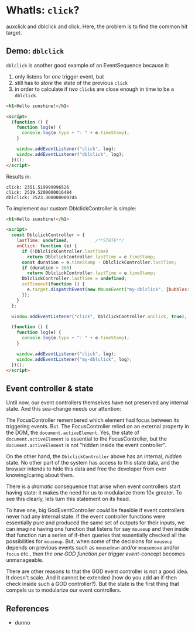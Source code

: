 # WhatIs: `click`?

auxclick and dblclick and click. Here, the problem is to find the common hit target.

## Demo: `dblclick`

`dblclick` is another good example of an EventSequence because it:
1. only listens for *one* trigger event, but
2. still has to *store* the state of the previous `click`
3. in order to calculate if *two* `click`s are close enough in time to be a `dblclick`.

```html
<h1>Hello sunshine!</h1>

<script>
  (function () {
    function log(e) {
      console.log(e.type + ": " + e.timeStamp);
    }

    window.addEventListener("click", log);
    window.addEventListener("dblclick", log);
  })();
</script>
```
Results in:
```
click: 2351.519999996526
click: 2519.5200000016484
dblclick: 2523.300000000745
```        

To implement our custom DblclickController is simple:

```html
<h1>Hello sunshine!</h1>

<script>
  const DblclickController = {
    lastTime: undefined,          /**STATE**/
    onClick: function (e) {
      if (!DblclickController.lastTime)
        return DblclickController.lastTime = e.timeStamp;
      const duration = e.timeStamp - DblclickController.lastTime;
      if (duration > 300)
        return DblclickController.lastTime = e.timeStamp;
      DblclickController.lastTime = undefined;
      setTimeout(function () {
        e.target.dispatchEvent(new MouseEvent("my-dblclick", {bubbles: true, composed: true}));
      });
    }
  };

  window.addEventListener("click", DblclickController.onClick, true);

  (function () {
    function log(e) {
      console.log(e.type + ": " + e.timeStamp);
    }

    window.addEventListener("click", log);
    window.addEventListener("my-dblclick", log);
  })();
</script>
```

## Event controller & state

Until now, our event controllers themselves have not preserved any internal state. And this sea-change needs our attention:
 
The FocusController remembered which element had focus between its triggering events. But. The FocusController relied on an external property in the DOM, the `document.activeElement`. Yes, the state of `document.activeElement` is essential to the FocusController, but the `document.activeElement` is not "hidden inside the event controller".

On the other hand, the `DblclickController` above has an internal, *hidden* state. No other part of the system has access to this state data, and the browser intends to hide this data and free the developer from ever knowing/caring about them.

There is a *dramatic* consequence that arise when event controllers start having state: it makes the need for us to modularize them 10x greater. To see this clearly, lets turn this statement on its head.
 
To have one, big GodEventController *could* be feasible if event controllers never had any internal state. If the event controller functions were essentially pure and produced the same set of outputs for their inputs, we can imagine having one function that listens for say `mouseup` and then inside that function run a series of if-then queries that essentially checked all the possibilities for `mouseup`. But, when some of the decisions for `mouseup` depends on previous events such as `mousedown` and/or `mousemove` and/or `focus` etc., then the *one GOD function per trigger event*-concept  becomes unmanageable. 

There are other reasons to that the GOD event controller is not a good idea. It doesn't scale. And it cannot be extended (how do you add an if-then check inside such a GOD controller?). But the state is the first thing that compels us to modularize our event controllers.


## References

 * dunno